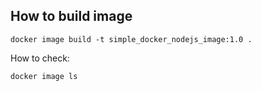 ## How to build image

```
docker image build -t simple_docker_nodejs_image:1.0 .
```

How to check:
```
docker image ls
```